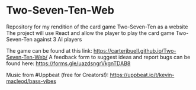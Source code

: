 # Two-Seven-Ten-Web
Repository for my rendition of the card game Two-Seven-Ten as a website
The project will use React and allow the player to play the card game Two-Seven-Ten against 3 AI players

The game can be found at this link: https://carterjbuell.github.io/Two-Seven-Ten-Web/
A feedback form to suggest ideas and report bugs can be found here: https://forms.gle/uazdsngrVkgnTDAB8

Music from #Uppbeat (free for Creators!):
https://uppbeat.io/t/kevin-macleod/bass-vibes
